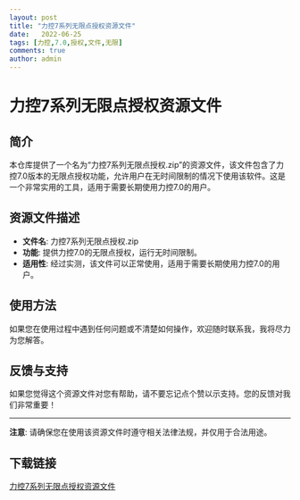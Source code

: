 ```yaml
---
layout: post
title: "力控7系列无限点授权资源文件"
date:   2022-06-25
tags: [力控,7.0,授权,文件,无限]
comments: true
author: admin
---
```

# 力控7系列无限点授权资源文件

## 简介

本仓库提供了一个名为“力控7系列无限点授权.zip”的资源文件，该文件包含了力控7.0版本的无限点授权功能，允许用户在无时间限制的情况下使用该软件。这是一个非常实用的工具，适用于需要长期使用力控7.0的用户。

## 资源文件描述

- **文件名**: 力控7系列无限点授权.zip
- **功能**: 提供力控7.0的无限点授权，运行无时间限制。
- **适用性**: 经过实测，该文件可以正常使用，适用于需要长期使用力控7.0的用户。

## 使用方法

如果您在使用过程中遇到任何问题或不清楚如何操作，欢迎随时联系我，我将尽力为您解答。

## 反馈与支持

如果您觉得这个资源文件对您有帮助，请不要忘记点个赞以示支持。您的反馈对我们非常重要！

---

**注意**: 请确保您在使用该资源文件时遵守相关法律法规，并仅用于合法用途。

## 下载链接

[力控7系列无限点授权资源文件](https://pan.quark.cn/s/a7771bec94b2)